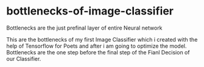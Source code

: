 # bottlenecks-of-image-classifier
Bottlenecks are the just prefinal layer of entire Neural network

This are the bottlenecks of my first Image Classifier which i created with the help of Tensorflow for Poets and after i am going to optimize the model.
Bottlenecks are the one step before the final step of the Fianl Decision of our Classifier.
